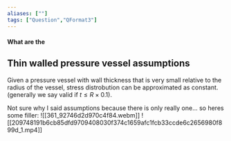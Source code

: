 ```yaml
---
aliases: [""]
tags: ["Question","QFormat3"]
---
```


#### What are the
## Thin walled pressure vessel assumptions
Given a pressure vessel with wall thickness that is very small relative to the radius of the vessel, stress distrobution can be approximated as constant. (generally we say valid if $t\leq R\times0.1$).

Not sure why I said assumptions because there is only really one... so heres some filler:
![[361_92746d2d970c4f84.webm]]
![[209748191b6cb85dfd9709408030f374c1659afc1fcb33ccde6c2656980f899d_1.mp4]]